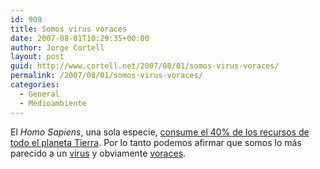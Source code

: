 ```yaml
---
id: 909
title: Somos virus voraces
date: 2007-08-01T10:29:35+00:00
author: Jorge Cortell
layout: post
guid: http://www.cortell.net/2007/08/01/somos-virus-voraces/
permalink: /2007/08/01/somos-virus-voraces/
categories:
  - General
  - Medioambiente
---
```

El _Homo Sapiens_, una sola especie, <a target="_blank" title="Estudio" href="http://www.globalchange.umich.edu/globalchange1/current/lectures/kling/energyflow/energyflow.html#humans">consume el 40% de los recursos de todo el planeta Tierra</a>. Por lo tanto podemos afirmar que somos lo más parecido a un <a target="_blank" title="Wikipedia" href="http://es.wikipedia.org/wiki/Virus">virus</a> y obviamente <a target="_blank" title="DRAE" href="http://buscon.rae.es/draeI/SrvltGUIBusUsual?LEMA=voraz&TIPO_HTML=2&FORMATO=ampliado&sourceid=mozilla-search">voraces</a>.